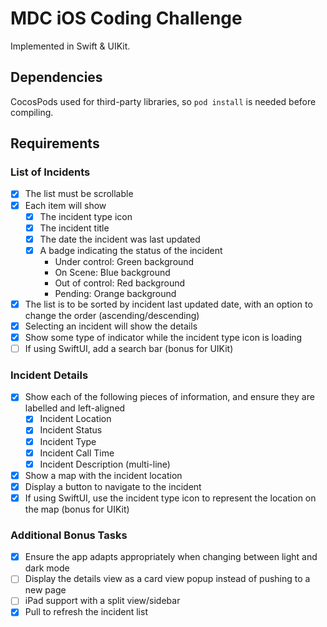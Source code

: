 # MDC iOS Coding Challenge

Implemented in Swift & UIKit.

## Dependencies

CocosPods used for third-party libraries, so `pod install` is needed before compiling. 

## Requirements

### List of Incidents

- [x] The list must be scrollable
- [x] Each item will show
  * [x] The incident type icon
  * [x] The incident title
  * [x] The date the incident was last updated
  * [x] A badge indicating the status of the incident
    * Under control: Green background
    * On Scene: Blue background
    * Out of control: Red background
    * Pending: Orange background
- [x] The list is to be sorted by incident last updated date, with an option to change the order (ascending/descending)
- [x] Selecting an incident will show the details
- [x] Show some type of indicator while the incident type icon is loading
- [ ] If using SwiftUI, add a search bar (bonus for UIKit)

### Incident Details

- [x] Show each of the following pieces of information, and ensure they are labelled and left-aligned
  * [x] Incident Location
  * [x] Incident Status
  * [x] Incident Type
  * [x] Incident Call Time
  * [x] Incident Description (multi-line)
- [x] Show a map with the incident location
- [x] Display a button to navigate to the incident
- [x] If using SwiftUI, use the incident type icon to represent the location on the map (bonus for UIKit)

### Additional Bonus Tasks

- [x] Ensure the app adapts appropriately when changing between light and dark mode
- [ ] Display the details view as a card view popup instead of pushing to a new page
- [ ] iPad support with a split view/sidebar
- [x] Pull to refresh the incident list
